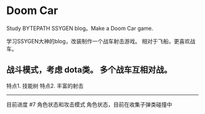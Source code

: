 # Doom Car

Study BYTEPATH SSYGEN blog。Make a Doom Car game.

学习SSYGEN大神的blog，改装制作一个战车射击游戏。
相对于飞船，更喜欢战车。

战斗模式，考虑 dota类。 多个战车互相对战。
-------------------------------------------
特点1. 技能树
特点2. 丰富的射击

---------------------
目前进度
#7 角色状态和攻击模式   角色状态，目前在收集子弹类碰撞中

